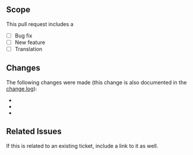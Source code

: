 ## Scope
This pull request includes a

- [ ] Bug fix
- [ ] New feature
- [ ] Translation

## Changes
The following changes were made (this change is also documented in the [change log](https://github.com/kartik-v/yii2-number/blob/master/CHANGE.md)):

-
-
-

## Related Issues
If this is related to an existing ticket, include a link to it as well.
